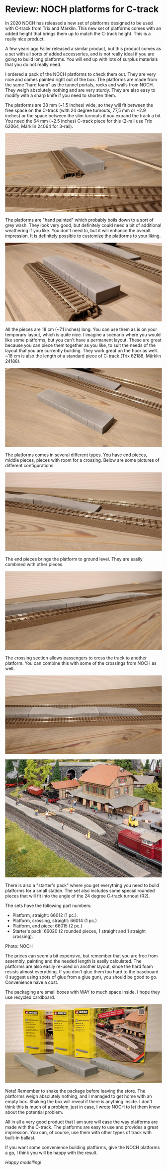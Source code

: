 
# Review: NOCH platforms for C-track

In 2020 NOCH has released a new set of platforms designed to be used with C-track from Trix and Märklin. This new set of platforms comes with an added height that brings them up to match the C-track height. This is a really nice product.

A few years ago Faller released a similar product, but this product comes as a set with all sorts of added accessories, and is not really ideal if you are going to build long platforms. You will end up with lots of surplus materials that you do not really need.

I ordered a pack of the NOCH platforms to check them out. They are very nice and comes painted right out of the box. The platforms are made from the same "hard foam" as the tunnel portals, rocks and walls from NOCH. They weigh absolutely nothing and are very sturdy. They are also easy to modify with a sharp knife if you need to shorten them.

The platforms are 38 mm (~1.5 inches) wide, so they will fit between the free space on the C-track (with 24 degree turnouts, 77,5 mm or ~2.9 inches) or the space between the slim turnouts if you expand the track a bit. You need the 64 mm (~2.5 inches) C-track piece for this (2-rail use Trix 62064, Märklin 24064 for 3-rail).

![NOCH C-track platform with C-track](./images/noch-platforms/noch_c_track_platform_a.jfif)

The platforms are "hand painted" which probably boils down to a sort of grey wash. They look very good, but definitely could need a bit of additional weathering if you like. You don't need to, but it will enhance the overall impression. It is definitely possible to customize the platforms to your liking.

![NOCH C-track platform with C-track](./images/noch-platforms/noch_c_track_platform_b.jfif)

All the pieces are 18 cm (~7.1 inches) long. You can use them as is on your temporary layout, which is quite nice. I imagine a scenario where you would like some platforms, but you can't have a permanent layout. These are great because you can piece them together as you like, to suit the needs of the layout that you are currently building. They work great on the floor as well. ~18 cm is also the length of a standard piece of C-track (Trix 62188, Märklin 24188).

![NOCH C-track platform with C-track](./images/noch-platforms/noch_c_track_platform_c.jfif)

The platforms comes in several different types. You have end pieces, middle pieces, pieces with room for a crossing. Below are some pictures of different configurations.

![NOCH C-track platform with C-track](./images/noch-platforms/noch_c_track_platform_e.jfif)

The end pieces brings the platform to ground level. They are easily combined with other pieces.

![NOCH C-track platform with C-track](./images/noch-platforms/noch_c_track_platform_f.jfif)

The crossing section allows passengers to cross the track to another platform. You can combine this with some of the crossings from NOCH as well.

![NOCH C-track platform with C-track](./images/noch-platforms/noch_c_track_platform_g.jfif)

![NOCH C-track platform with C-track](./images/noch-platforms/noch_c_track_platform_h.jfif)

There is also a "starter's pack" where you get everything you need to build platforms for a small station. The set also includes some special rounded pieces that will fit into the angle of the 24 degree C-track turnout (R2).

The sets have the following part numbers:

* Platform, straight: 66012 (1 pc.).
* Platform, crossing, straight: 66014 (1 pc.)
* Platform, end piece: 66015 (2 pc.)
* Starter's pack: 66020 (2 rounded pieces, 1 straight and 1 straight crossing).

Photo: NOCH

The prices can seem a bit expensive, but remember that you are free from assembly, painting and the needed length is easily calculated. The platforms are also easily re-used on another layout, since the hard foam resists almost everything. If you don't glue them too hard to the baseboard (I suggest using spots of glue from a glue gun), you should be good to go. Convenience have a cost.

The packaging are small boxes with WAY to much space inside. I hope they use recycled cardboard.

![NOCH C-track platform with C-track](./images/noch-platforms/noch_c_track_platform_packaging_i.jfif)

Note! Remember to shake the package before leaving the store. The platforms weigh absolutely nothing, and I managed to get home with an empty box. Shaking the box will reveal if there is anything inside. I don't think this is much of a problem, just in case, I wrote NOCH to let them know about the potential problem.

All in all a very good product that I am sure will ease the way platforms are made with the C-track. The platforms are easy to use and provides a great impression. You can, of course, use them with other types of track with built-in ballast.

If you want some convenience building platforms, give the NOCH platforms a go, I think you will be happy with the result.

_Happy modelling!_